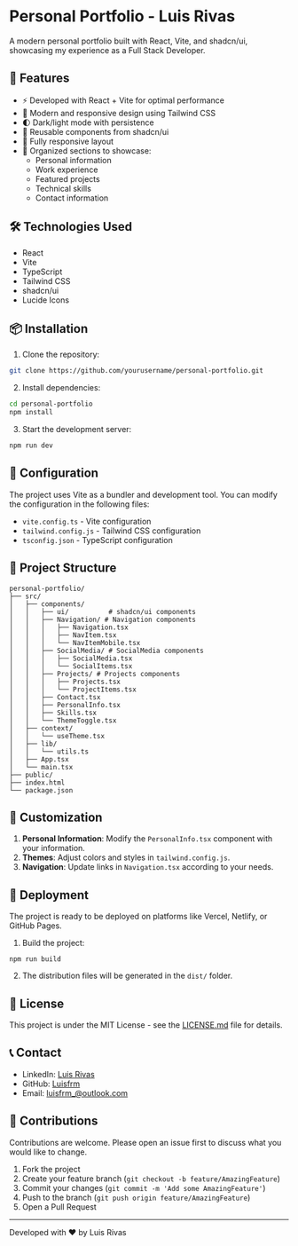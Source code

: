 # Personal Portfolio - Luis Rivas

A modern personal portfolio built with React, Vite, and shadcn/ui, showcasing my experience as a Full Stack Developer.

## 🚀 Features

- ⚡ Developed with React + Vite for optimal performance
- 🎨 Modern and responsive design using Tailwind CSS
- 🌓 Dark/light mode with persistence
- 🧩 Reusable components from shadcn/ui
- 📱 Fully responsive layout
- 🎯 Organized sections to showcase:
  - Personal information
  - Work experience
  - Featured projects
  - Technical skills
  - Contact information

## 🛠️ Technologies Used

- React
- Vite
- TypeScript
- Tailwind CSS
- shadcn/ui
- Lucide Icons

## 📦 Installation

1. Clone the repository:
```bash
git clone https://github.com/yourusername/personal-portfolio.git
```

2. Install dependencies:


```bash
cd personal-portfolio
npm install
```

3. Start the development server:


```bash
npm run dev
```

## 🔧 Configuration

The project uses Vite as a bundler and development tool. You can modify the configuration in the following files:

- `vite.config.ts` - Vite configuration
- `tailwind.config.js` - Tailwind CSS configuration
- `tsconfig.json` - TypeScript configuration


## 📁 Project Structure

```
personal-portfolio/
├── src/
│   ├── components/
│   │   ├── ui/          # shadcn/ui components
│   │   ├── Navigation/ # Navigation components
│   │   │   ├── Navigation.tsx
│   │   │   ├── NavItem.tsx
│   │   │   └── NavItemMobile.tsx
│   │   ├── SocialMedia/ # SocialMedia components
│   │   │   ├── SocialMedia.tsx
│   │   │   └── SocialItems.tsx
│   │   ├── Projects/ # Projects components
│   │   │   ├── Projects.tsx
│   │   │   └── ProjectItems.tsx
│   │   ├── Contact.tsx
│   │   ├── PersonalInfo.tsx
│   │   ├── Skills.tsx
│   │   └── ThemeToggle.tsx
│   ├── context/
│   │   └── useTheme.tsx
│   ├── lib/
│   │   └── utils.ts
│   ├── App.tsx
│   └── main.tsx
├── public/
├── index.html
└── package.json
```

## 🎨 Customization

1. **Personal Information**: Modify the `PersonalInfo.tsx` component with your information.
2. **Themes**: Adjust colors and styles in `tailwind.config.js`.
3. **Navigation**: Update links in `Navigation.tsx` according to your needs.


## 🚀 Deployment

The project is ready to be deployed on platforms like Vercel, Netlify, or GitHub Pages.

1. Build the project:


```shellscript
npm run build
```

2. The distribution files will be generated in the `dist/` folder.


## 📄 License

This project is under the MIT License - see the [LICENSE.md](LICENSE.md) file for details.

## 📞 Contact

- LinkedIn: [Luis Rivas](https://www.linkedin.com/in/luisfrm10/)
- GitHub: [Luisfrm](https://github.com/luisfrm/)
- Email: [luisfrm_@outlook.com](mailto:luisfrm_@outlook.com)


## 🤝 Contributions

Contributions are welcome. Please open an issue first to discuss what you would like to change.

1. Fork the project
2. Create your feature branch (`git checkout -b feature/AmazingFeature`)
3. Commit your changes (`git commit -m 'Add some AmazingFeature'`)
4. Push to the branch (`git push origin feature/AmazingFeature`)
5. Open a Pull Request


---

Developed with ❤️ by Luis Rivas
